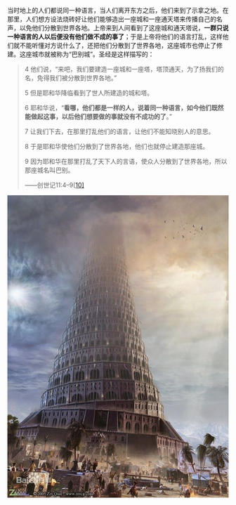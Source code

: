 当时地上的人们都说同一种语言，当人们离开东方之后，他们来到了示拿之地。在那里，人们想方设法烧砖好让他们能够造出一座城和一座通天塔来传播自己的名声，以免他们分散到世界各地。上帝来到人间看到了这座城和通天塔说，**一群只说一种语言的人以后便没有他们做不成的事了**；于是上帝将他们的语言打乱，这样他们就不能听懂对方说什么了，还把他们分散到了世界各地，这座城市也停止了修建。这座城市就被称为“巴别城”。圣经是这样描写的：

> 4 他们说，“来吧，我们要建造一座城和一座塔，塔顶通天，为了扬我们的名，免得我们被分散到世界各地。”
>
> 5 但是耶和华降临看到了世人所建造的城和塔。
>
> 6 耶和华说，“**看哪，他们都是一样的人，说着同一种语言，如今他们既然能做起这事，以后他们想要做的事就没有不成功的了**。”
>
> 7 让我们下去，在那里打乱他们的语言，让他们不能知晓别人的意思。
>
> 8 于是耶和华使他们分散到了世界各地，他们也就停止建造那座城。
>
> 9 因为耶和华在那里打乱了天下人的言语，使众人分散到了世界各地，所以那座城名叫巴别。
>
> ——创世记11:4–9[[10\]](https://zh.wikipedia.org/zh-cn/巴別塔#cite_note-10) 

![巴别塔](./MigdalBāḇēl.jpg)


